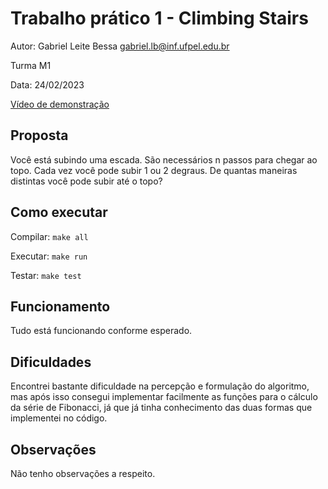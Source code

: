 # Trabalho prático 1 - Climbing Stairs

Autor: Gabriel Leite Bessa [gabriel.lb@inf.ufpel.edu.br](mailto:gabriel.lb@inf.ufpel.edu.br)

Turma M1

Data: 24/02/2023

[Vídeo de demonstração](https://drive.google.com/file/d/1Sr9g4FoF2VBT6G66EVg0bhVgY38-htpJ/view?usp=sharing)

## Proposta

Você está subindo uma escada. São necessários n passos para chegar ao topo. Cada vez você pode subir 1 ou 2 degraus. De quantas maneiras distintas você pode subir até o topo?

## Como executar

Compilar: `make all`

Executar: `make run`

Testar: `make test`

## Funcionamento

Tudo está funcionando conforme esperado.

## Dificuldades

Encontrei bastante dificuldade na percepção e formulação do algoritmo, mas após isso consegui implementar facilmente as funções para o cálculo da série de Fibonacci, já que já tinha conhecimento das duas formas que implementei no código.

## Observações

Não tenho observações a respeito.